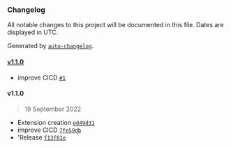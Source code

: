 ### Changelog

All notable changes to this project will be documented in this file. Dates are displayed in UTC.

Generated by [`auto-changelog`](https://github.com/CookPete/auto-changelog).

#### [v1.1.0](https://github.com/AmadeusITGroup/ssh-key-generator/compare/v1.1.0...v1.1.0)

- improve CICD [`#1`](https://github.com/AmadeusITGroup/ssh-key-generator/pull/1)

#### v1.1.0

> 19 September 2022

- Extension creation [`ed49d31`](https://github.com/AmadeusITGroup/ssh-key-generator/commit/ed49d31159d4985615c8f8f1915de673ff2c3848)
- improve CICD [`7fe59db`](https://github.com/AmadeusITGroup/ssh-key-generator/commit/7fe59dbbb8050dd1a7f9c652783ec472a144b004)
- 'Release [`f13f81e`](https://github.com/AmadeusITGroup/ssh-key-generator/commit/f13f81e58c38dbb36776682db850cdf52052649e)
